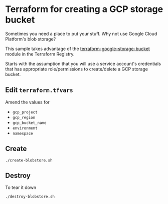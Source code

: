 # Terraform for creating a GCP storage bucket

Sometimes you need a place to put your stuff.  Why not use Google Cloud Platform's blob storage?

This sample takes advantage of the [
terraform-google-storage-bucket](https://github.com/SweetOps/terraform-google-storage-bucket) module in the Terraform Registry.

Starts with the assumption that you will use a service account's credentials that has appropriate role/permissions to create/delete a GCP storage bucket.

## Edit `terraform.tfvars`

Amend the values for

* `gcp_project`
* `gcp_region`
* `gcp_bucket_name`
* `environment`
* `namespace`

## Create

```
./create-blobstore.sh
```

## Destroy

To tear it down

```
./destroy-blobstore.sh
```
